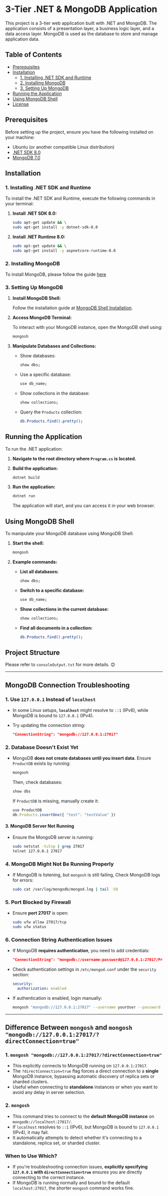 # 3-Tier .NET & MongoDB Application

This project is a 3-tier web application built with .NET and MongoDB. The application consists of a presentation layer, a business logic layer, and a data access layer. MongoDB is used as the database to store and manage application data.

## Table of Contents

- [Prerequisites](#prerequisites)
- [Installation](#installation)
  - [1. Installing .NET SDK and Runtime](#1-installing-net-sdk-and-runtime)
  - [2. Installing MongoDB](#2-installing-mongodb)
  - [3. Setting Up MongoDB](#3-setting-up-mongodb)
- [Running the Application](#running-the-application)
- [Using MongoDB Shell](#using-mongodb-shell)
- [License](#license)

## Prerequisites

Before setting up the project, ensure you have the following installed on your machine:

- Ubuntu (or another compatible Linux distribution)
- [.NET SDK 8.0](https://dotnet.microsoft.com/download/dotnet/8.0) 
- [MongoDB 7.0](https://www.mongodb.com/try/download/community) 

## Installation

### 1. Installing .NET SDK and Runtime

To install the .NET SDK and Runtime, execute the following commands in your terminal:

1. **Install .NET SDK 8.0:**

   ```bash
   sudo apt-get update && \
   sudo apt-get install -y dotnet-sdk-8.0
   ```

2. **Install .NET Runtime 8.0:**

   ```bash
   sudo apt-get update && \
   sudo apt-get install -y aspnetcore-runtime-8.0
   ```

### 2. Installing MongoDB

To install MongoDB, please follow the guide [here](https://github.com/ibtisamops/nectar/blob/main/mongodb/MongoDB.md.)


### 3. Setting Up MongoDB

1. **Install MongoDB Shell:**

   Follow the installation guide at [MongoDB Shell Installation](https://www.mongodb.com/docs/mongodb-shell/install/).

2. **Access MongoDB Terminal:**

   To interact with your MongoDB instance, open the MongoDB shell using:

   ```bash
   mongosh
   ```

3. **Manipulate Databases and Collections:**

   - Show databases:

     ```bash
     show dbs;
     ```

   - Use a specific database:

     ```bash
     use db_name;
     ```

   - Show collections in the database:

     ```bash
     show collections;
     ```

   - Query the `Products` collection:

     ```bash
     db.Products.find().pretty();
     ```

## Running the Application

To run the .NET application:

1. **Navigate to the root directory where `Program.cs` is located.**

2. **Build the application:**

   ```bash
   dotnet build
   ```

3. **Run the application:**

   ```bash
   dotnet run
   ```

   The application will start, and you can access it in your web browser.

## Using MongoDB Shell

To manipulate your MongoDB database using MongoDB Shell:

1. **Start the shell:**

   ```bash
   mongosh
   ```

2. **Example commands:**

   - **List all databases:**

     ```bash
     show dbs;
     ```

   - **Switch to a specific database:**

     ```bash
     use db_name;
     ```

   - **Show collections in the current database:**

     ```bash
     show collections;
     ```

   - **Find all documents in a collection:**

     ```bash
     db.Products.find().pretty();
     ```

## Project Structure

Please refer to `consoleOutput.txt` for more details. 😊

---

## MongoDB Connection Troubleshooting

### **1. Use `127.0.0.1` Instead of `localhost`**
- In some Linux setups, **`localhost`** might resolve to `::1` (IPv6), while MongoDB is bound to `127.0.0.1` (IPv4).
- Try updating the connection string:
  
  ```json
  "ConnectionString": "mongodb://127.0.0.1:27017"
  ```

### **2. Database Doesn't Exist Yet**
- MongoDB **does not create databases until you insert data**. Ensure `ProductDB` exists by running:
  
  ```bash
  mongosh
  ```
  
  Then, check databases:
  
  ```js
  show dbs
  ```
  
  If `ProductDB` is missing, manually create it:
  
  ```js
  use ProductDB 
  db.Products.insertOne({ "test": "testValue" })
  ```

#### **3. MongoDB Server Not Running**
- Ensure the MongoDB server is running:

  ```bash
  sudo netstat -tulnp | grep 27017
  telnet 127.0.0.1 27017
  ```

### **4. MongoDB Might Not Be Running Properly**
- If MongoDB is listening, but `mongosh` is still failing, Check MongoDB logs for errors:
  
  ```bash
  sudo cat /var/log/mongodb/mongod.log | tail -50
  ```

### **5. Port Blocked by Firewall**
- Ensure **port 27017** is open:
  
  ```bash
  sudo ufw allow 27017/tcp 
  sudo ufw status
  ```

### **6. Connection String Authentication Issues**
- If MongoDB **requires authentication**, you need to add credentials:
  
  ```json
  "ConnectionString": "mongodb://username:password@127.0.0.1:27017/ProductDB"
  ```

- Check authentication settings in `/etc/mongod.conf` under the `security` section:
  
  ```yaml
  security:
    authorization: enabled
  ```
  
- If authentication is enabled, login manually:
  
  ```bash
  mongosh "mongodb://127.0.0.1:27017" --username yourUser --password yourPassword --authenticationDatabase admin
  
---

## **Difference Between `mongosh` and `mongosh "mongodb://127.0.0.1:27017/?directConnection=true"`**

### **1. `mongosh "mongodb://127.0.0.1:27017/?directConnection=true"`**
*   This explicitly connects to MongoDB running on `127.0.0.1:27017`.
*   The `?directConnection=true` flag forces a direct connection to a **single** MongoDB instance, bypassing automatic discovery of replica sets or sharded clusters.
*   Useful when connecting to **standalone** instances or when you want to avoid any delay in server selection.

### **2. `mongosh`**
*   This command tries to connect to the **default MongoDB instance** on `mongodb://localhost:27017/`.
*   If `localhost` resolves to `::1` (IPv6), but MongoDB is bound to `127.0.0.1` (IPv4), it may fail.
*   It automatically attempts to detect whether it's connecting to a standalone, replica set, or sharded cluster.

### **When to Use Which?**
*   If you're troubleshooting connection issues, **explicitly specifying `127.0.0.1` with `directConnection=true`** ensures you are directly connecting to the correct instance.
*   If MongoDB is running normally and bound to the default `localhost:27017`, the shorter `mongosh` command works fine.
